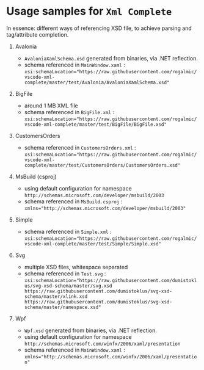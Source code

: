 # Usage samples for `Xml Complete`

In essence: different ways of referencing XSD file, to achieve parsing and tag/attribute completion.

1. Avalonia

   - `AvaloniaXamlSchema.xsd` generated from binaries, via .NET reflection.
   - schema referenced in `MainWindow.xaml` : `xsi:schemaLocation="https://raw.githubusercontent.com/rogalmic/vscode-xml-complete/master/test/Avalonia/AvaloniaXamlSchema.xsd"`

1. BigFile

   - around 1 MB XML file
   - schema referenced in `BigFile.xml` : `xsi:schemaLocation="https://raw.githubusercontent.com/rogalmic/vscode-xml-complete/master/test/BigFile/BigFile.xsd"`

1. CustomersOrders

   - schema referenced in `CustomersOrders.xml` : `xsi:schemaLocation="https://raw.githubusercontent.com/rogalmic/vscode-xml-complete/master/test/CustomersOrders/CustomersOrders.xsd"`

1. MsBuild (csproj)

   - using default configuration for namespace `http://schemas.microsoft.com/developer/msbuild/2003`
   - schema referenced in `MsBuild.csproj` : `xmlns="http://schemas.microsoft.com/developer/msbuild/2003"`

1. Simple

   - schema referenced in `Simple.xml` : `xsi:schemaLocation="https://raw.githubusercontent.com/rogalmic/vscode-xml-complete/master/test/Simple/Simple.xsd"`

1. Svg

   - multiple XSD files, whitespace separated
   - schema referenced in `Test.svg` : `xsi:schemaLocation="https://raw.githubusercontent.com/dumistoklus/svg-xsd-schema/master/svg.xsd https://raw.githubusercontent.com/dumistoklus/svg-xsd-schema/master/xlink.xsd https://raw.githubusercontent.com/dumistoklus/svg-xsd-schema/master/namespace.xsd"`

1. Wpf

   - `Wpf.xsd` generated from binaries, via .NET reflection.
   - using default configuration for namespace `http://schemas.microsoft.com/winfx/2006/xaml/presentation`
   - schema referenced in `MainWindow.xaml` : `xmlns="http://schemas.microsoft.com/winfx/2006/xaml/presentation"`
